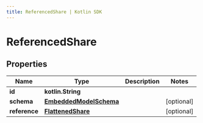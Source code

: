 ```yaml
---
title: ReferencedShare | Kotlin SDK
---
```



# ReferencedShare

## Properties
Name | Type | Description | Notes
------------ | ------------- | ------------- | -------------
**id** | **kotlin.String** |  | 
**schema** | [**EmbeddedModelSchema**](EmbeddedModelSchema) |  |  [optional]
**reference** | [**FlattenedShare**](FlattenedShare) |  |  [optional]



